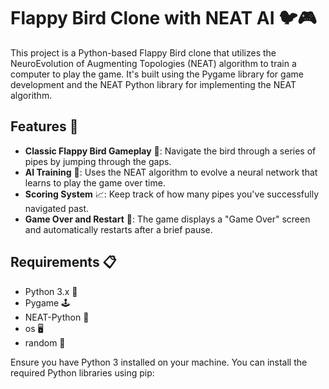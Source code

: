 # Flappy Bird Clone with NEAT AI 🐦🎮

This project is a Python-based Flappy Bird clone that utilizes the NeuroEvolution of Augmenting Topologies (NEAT) algorithm to train a computer to play the game. It's built using the Pygame library for game development and the NEAT Python library for implementing the NEAT algorithm.

## Features 🌟

- **Classic Flappy Bird Gameplay** 🎲: Navigate the bird through a series of pipes by jumping through the gaps.
- **AI Training** 🧠: Uses the NEAT algorithm to evolve a neural network that learns to play the game over time.
- **Scoring System** 📈: Keep track of how many pipes you've successfully navigated past.
- **Game Over and Restart** 🔄: The game displays a "Game Over" screen and automatically restarts after a brief pause.

## Requirements 📋

- Python 3.x 🐍
- Pygame 🕹️
- NEAT-Python 🧬
- os 🖥️
- random 🔀

Ensure you have Python 3 installed on your machine. You can install the required Python libraries using pip:

